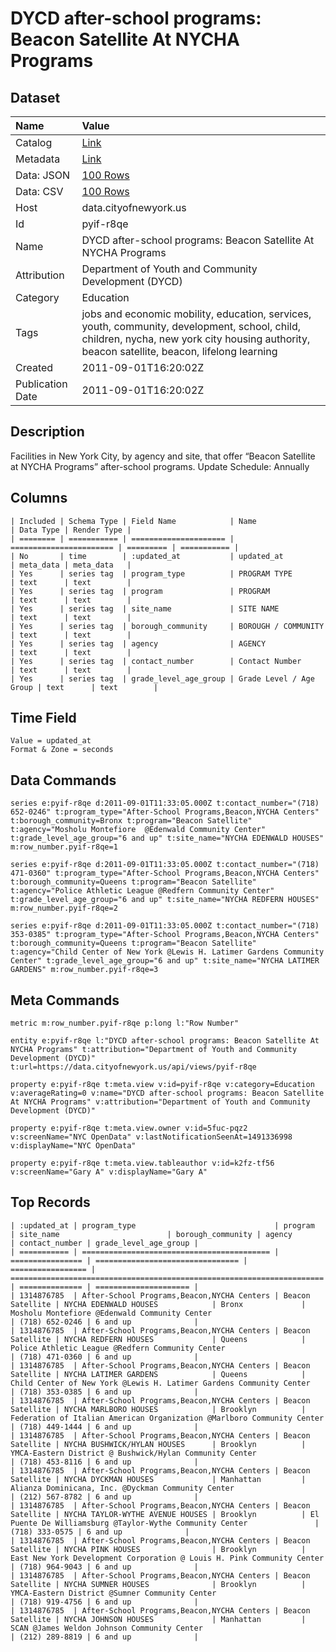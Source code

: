 # DYCD after-school programs: Beacon Satellite At NYCHA Programs

## Dataset

| Name | Value |
| :--- | :---- |
| Catalog | [Link](https://catalog.data.gov/dataset/dycd-after-school-programs-beacon-satellite-at-nycha-programs-e7307) |
| Metadata | [Link](https://data.cityofnewyork.us/api/views/pyif-r8qe) |
| Data: JSON | [100 Rows](https://data.cityofnewyork.us/api/views/pyif-r8qe/rows.json?max_rows=100) |
| Data: CSV | [100 Rows](https://data.cityofnewyork.us/api/views/pyif-r8qe/rows.csv?max_rows=100) |
| Host | data.cityofnewyork.us |
| Id | pyif-r8qe |
| Name | DYCD after-school programs: Beacon Satellite At NYCHA Programs |
| Attribution | Department of Youth and Community Development (DYCD) |
| Category | Education |
| Tags | jobs and economic mobility, education, services, youth, community, development, school, child, children, nycha, new york city housing authority, beacon satellite, beacon, lifelong learning |
| Created | 2011-09-01T16:20:02Z |
| Publication Date | 2011-09-01T16:20:02Z |

## Description

Facilities in New York City, by agency and site, that offer “Beacon Satellite at NYCHA Programs” after-school programs. Update Schedule: Annually

## Columns

```ls
| Included | Schema Type | Field Name            | Name                    | Data Type | Render Type |
| ======== | =========== | ===================== | ======================= | ========= | =========== |
| No       | time        | :updated_at           | updated_at              | meta_data | meta_data   |
| Yes      | series tag  | program_type          | PROGRAM TYPE            | text      | text        |
| Yes      | series tag  | program               | PROGRAM                 | text      | text        |
| Yes      | series tag  | site_name             | SITE NAME               | text      | text        |
| Yes      | series tag  | borough_community     | BOROUGH / COMMUNITY     | text      | text        |
| Yes      | series tag  | agency                | AGENCY                  | text      | text        |
| Yes      | series tag  | contact_number        | Contact Number          | text      | text        |
| Yes      | series tag  | grade_level_age_group | Grade Level / Age Group | text      | text        |
```

## Time Field

```ls
Value = updated_at
Format & Zone = seconds
```

## Data Commands

```ls
series e:pyif-r8qe d:2011-09-01T11:33:05.000Z t:contact_number="(718) 652-0246" t:program_type="After-School Programs,Beacon,NYCHA Centers" t:borough_community=Bronx t:program="Beacon Satellite" t:agency="Mosholu Montefiore  @Edenwald Community Center" t:grade_level_age_group="6 and up" t:site_name="NYCHA EDENWALD HOUSES" m:row_number.pyif-r8qe=1

series e:pyif-r8qe d:2011-09-01T11:33:05.000Z t:contact_number="(718) 471-0360" t:program_type="After-School Programs,Beacon,NYCHA Centers" t:borough_community=Queens t:program="Beacon Satellite" t:agency="Police Athletic League @Redfern Community Center" t:grade_level_age_group="6 and up" t:site_name="NYCHA REDFERN HOUSES" m:row_number.pyif-r8qe=2

series e:pyif-r8qe d:2011-09-01T11:33:05.000Z t:contact_number="(718) 353-0385" t:program_type="After-School Programs,Beacon,NYCHA Centers" t:borough_community=Queens t:program="Beacon Satellite" t:agency="Child Center of New York @Lewis H. Latimer Gardens Community Center" t:grade_level_age_group="6 and up" t:site_name="NYCHA LATIMER GARDENS" m:row_number.pyif-r8qe=3
```

## Meta Commands

```ls
metric m:row_number.pyif-r8qe p:long l:"Row Number"

entity e:pyif-r8qe l:"DYCD after-school programs: Beacon Satellite At NYCHA Programs" t:attribution="Department of Youth and Community Development (DYCD)" t:url=https://data.cityofnewyork.us/api/views/pyif-r8qe

property e:pyif-r8qe t:meta.view v:id=pyif-r8qe v:category=Education v:averageRating=0 v:name="DYCD after-school programs: Beacon Satellite At NYCHA Programs" v:attribution="Department of Youth and Community Development (DYCD)"

property e:pyif-r8qe t:meta.view.owner v:id=5fuc-pqz2 v:screenName="NYC OpenData" v:lastNotificationSeenAt=1491336998 v:displayName="NYC OpenData"

property e:pyif-r8qe t:meta.view.tableauthor v:id=k2fz-tf56 v:screenName="Gary A" v:displayName="Gary A"
```

## Top Records

```ls
| :updated_at | program_type                               | program          | site_name                        | borough_community | agency                                                                 | contact_number | grade_level_age_group | 
| =========== | ========================================== | ================ | ================================ | ================= | ====================================================================== | ============== | ===================== | 
| 1314876785  | After-School Programs,Beacon,NYCHA Centers | Beacon Satellite | NYCHA EDENWALD HOUSES            | Bronx             | Mosholu Montefiore @Edenwald Community Center                          | (718) 652-0246 | 6 and up              | 
| 1314876785  | After-School Programs,Beacon,NYCHA Centers | Beacon Satellite | NYCHA REDFERN HOUSES             | Queens            | Police Athletic League @Redfern Community Center                       | (718) 471-0360 | 6 and up              | 
| 1314876785  | After-School Programs,Beacon,NYCHA Centers | Beacon Satellite | NYCHA LATIMER GARDENS            | Queens            | Child Center of New York @Lewis H. Latimer Gardens Community Center    | (718) 353-0385 | 6 and up              | 
| 1314876785  | After-School Programs,Beacon,NYCHA Centers | Beacon Satellite | NYCHA MARLBORO HOUSES            | Brooklyn          | Federation of Italian American Organization @Marlboro Community Center | (718) 449-1444 | 6 and up              | 
| 1314876785  | After-School Programs,Beacon,NYCHA Centers | Beacon Satellite | NYCHA BUSHWICK/HYLAN HOUSES      | Brooklyn          | YMCA-Eastern District @ Bushwick/Hylan Community Center                | (718) 453-8116 | 6 and up              | 
| 1314876785  | After-School Programs,Beacon,NYCHA Centers | Beacon Satellite | NYCHA DYCKMAN HOUSES             | Manhattan         | Alianza Dominicana, Inc. @Dyckman Community Center                     | (212) 567-8782 | 6 and up              | 
| 1314876785  | After-School Programs,Beacon,NYCHA Centers | Beacon Satellite | NYCHA TAYLOR-WYTHE AVENUE HOUSES | Brooklyn          | El Puente De Williamsburg @Taylor-Wythe Community Center               | (718) 333-0575 | 6 and up              | 
| 1314876785  | After-School Programs,Beacon,NYCHA Centers | Beacon Satellite | NYCHA PINK HOUSES                | Brooklyn          | East New York Development Corporation @ Louis H. Pink Community Center | (718) 964-9043 | 6 and up              | 
| 1314876785  | After-School Programs,Beacon,NYCHA Centers | Beacon Satellite | NYCHA SUMNER HOUSES              | Brooklyn          | YMCA-Eastern District @Sumner Community Center                         | (718) 919-4756 | 6 and up              | 
| 1314876785  | After-School Programs,Beacon,NYCHA Centers | Beacon Satellite | NYCHA JOHNSON HOUSES             | Manhattan         | SCAN @James Weldon Johnson Community Center                            | (212) 289-8819 | 6 and up              | 
```